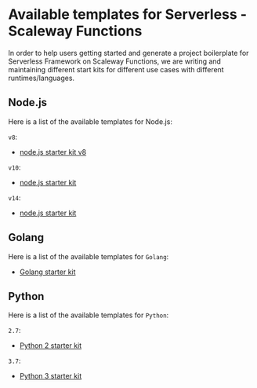 # Available templates for Serverless - Scaleway Functions

In order to help users getting started and generate a project boilerplate for Serverless Framework on Scaleway Functions, we are writing and maintaining different start kits for different use cases with different runtimes/languages.

## Node.js

Here is a list of the available templates for Node.js:

`v8`:
- [node.js starter kit v8](../examples/nodejs8)

`v10`:
- [node.js starter kit](../examples/nodejs10)

`v14`:
- [node.js starter kit](../examples/nodejs14)

## Golang

Here is a list of the available templates for `Golang`:

- [Golang starter kit](../examples/golang)

## Python

Here is a list of the available templates for `Python`:

`2.7`:
- [Python 2 starter kit](../examples/python2)

`3.7`:
- [Python 3 starter kit](../examples/python3)
